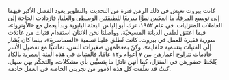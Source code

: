 كانت بيروت تعيش في ذلك الزمن فترة من التحديث والتطوير يعود الفضل الأكبر فيهما إلى توسيع المرفأ، ما انعكس نموًّا سريعًا للطبقتَين الوسطى والعليا، فازدادت الحاجة إلى العاملات المنزليات. في عام ١٩٥٢، ترك أبو إلياس البعثة البابوية وبدأ يعمل مع «الأونروا»، فيما اعتنق لطفي الديانة المسيحيّة، وواصلنا نحن الاثنان استقدام فتيات من عائلات سورية فقيرة للعمل في بيروت. كانت تُطلق علينا تسمية «السماسرة»، بينما كان يُشار إلى الفتيات بتسمية «لفاية»، وكنّ بمعظمهن صغيرات السن، تماشيًّا مع تفضيل الأسر خادمات تتراوح أعمارهن بين ٧ أعوام و١٢ عامًا، فالفتيات في هذه الفئة العمرية بالكاد يُلحَظ حضورهن في المنزل، كما أنهن نادرًا ما يتسبَّبن بأي مشكلات، والتحكّم بهن سهل. كنتُ قد تعلّمت كل هذه الأمور من تجربتي الخاصة في العمل خادمة.
